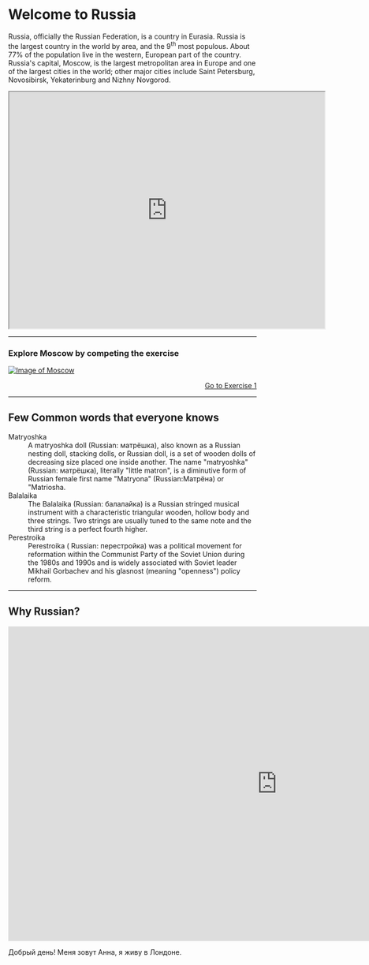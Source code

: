 <h1>Welcome to Russia</h1>
<p> Russia, officially the Russian Federation, is a country in Eurasia. Russia is the largest country in the world by area,  and the 9<sup>th</sup> most populous. About 77% of the population live in the western, European part of the country. Russia's capital, Moscow, is the largest metropolitan area in Europe and one of the largest cities in the world; other major cities include Saint Petersburg, Novosibirsk, Yekaterinburg and Nizhny Novgorod.</p>
<iframe src="https://www.google.com/maps/d/embed?mid=13V7BevKi2M2P2aZcdKc42p-HSf-c4iCN" width="640" height="480"></iframe>
<hr>
<h3> Explore Moscow by competing the exercise </h3>
<a href="https://upload.wikimedia.org/wikipedia/commons/2/24/MSK_Collage_2015.png"
title="View Image Source">
<img src="https://upload.wikimedia.org/wikipedia/commons/2/24/MSK_Collage_2015.png" alt="Image of Moscow ">
</a>
<p>
<a style="float:right;" href="practice.html" class="btn2">Go to Exercise 1</a>
</p>
<div style="clear:both;"> </div>
<hr>
<h2> Few Common words that everyone knows </h2>
<dl> 
  <dt>Matryoshka</dt>
  <dd> A matryoshka doll (Russian: <span lang="ru">матрёшка</span>), also known as a Russian nesting doll, stacking dolls, or Russian doll, is a set of wooden dolls of decreasing size placed one inside another. The name "matryoshka" (Russian: матрёшка), literally "little matron", is a diminutive form of Russian female first name "Matryona" (Russian:Матрёна)  or "Matriosha.</dd>
  <dt> Balalaika </dt>
  <dd> The Balalaika (Russian: <span lang="ru">балалайка</span>) is a Russian stringed musical instrument with a characteristic triangular wooden, hollow body and three strings. Two strings are usually tuned to the same note and the third string is a perfect fourth higher.</dd>
  <dt> Perestroika </dt>
  <dd> Perestroika ( Russian: <span lang="ru">перестрoйка</span>) was a political movement for reformation within the Communist Party of the Soviet Union during the 1980s and 1990s and is widely associated with Soviet leader Mikhail Gorbachev and his glasnost (meaning "openness") policy reform.</dd>
</dl>  
<hr>
<p> 
  <h2> Why Russian?</h2> 
<iframe src="https://h5p.org/h5p/embed/404116" width="1090" height="638" frameborder="0" allowfullscreen="allowfullscreen"></iframe><script src="https://h5p.org/sites/all/modules/h5p/library/js/h5p-resizer.js" charset="UTF-8"></script> </p>
<p lang="ru">Добрый день! Меня зовут Анна, я живу в Лондоне.</p>

